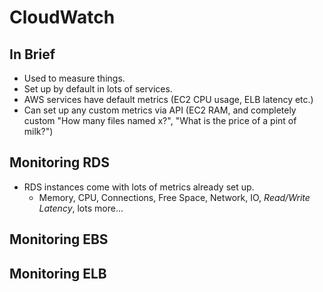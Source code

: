# CloudWatch

## In Brief

* Used to measure things.
* Set up by default in lots of services.
* AWS services have default metrics (EC2 CPU usage, ELB latency etc.)
* Can set up any custom metrics via API (EC2 RAM, and completely custom "How many files named x?", "What is the price of a pint of milk?")

## Monitoring RDS

* RDS instances come with lots of metrics already set up.
  * Memory, CPU, Connections, Free Space, Network, IO, *Read/Write Latency*, lots more...

## Monitoring EBS

## Monitoring ELB